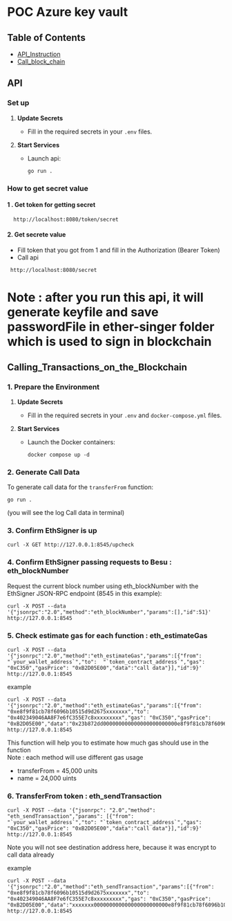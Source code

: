 # POC Azure key vault

## Table of Contents

- [API_Instruction](#API)
- [Call_block_chain](#Calling_Transactions_on_the_Blockchain)

## API

### Set up 

1. **Update Secrets**
   
   - Fill in the required secrets in your `.env`  files.

2. **Start Services**
   
   - Launch api:
     ```shell
     go run .
     ```
  
### How to get secret value

#### 1 . Get token for getting secret

```shell
  http://localhost:8080/token/secret
```
#### 2. Get secrete value

 - Fill token that you got from 1 and fill in the Authorization (Bearer Token)
 - Call api
```shell
 http://localhost:8080/secret
```  
Note : after you run this api, it will generate keyfile and save passwordFile in ether-singer folder
which is used to sign in blockchain
=====================================================================

## Calling_Transactions_on_the_Blockchain

### 1. Prepare the Environment

1. **Update Secrets**
   
   - Fill in the required secrets in your `.env` and `docker-compose.yml` files.

2. **Start Services**

   - Launch the Docker containers:
     ```shell
     docker compose up -d
     ```

### 2. Generate Call Data

To generate call data for the `transferFrom` function:
   ```shell
   go run .
```
(you will see the log Call data in terminal)

### 3. Confirm EthSigner is up

```shell
curl -X GET http://127.0.0.1:8545/upcheck
```

### 4. Confirm EthSigner passing requests to Besu : eth_blockNumber

Request the current block number using eth_blockNumber with the EthSigner JSON-RPC endpoint (8545 in this example):
```shell
curl -X POST --data '{"jsonrpc":"2.0","method":"eth_blockNumber","params":[],"id":51}' http://127.0.0.1:8545
```

### 5. Check estimate gas for each function : eth_estimateGas

```shell
curl -X POST --data '{"jsonrpc":"2.0","method":"eth_estimateGas","params":[{"from": "`your_wallet_address`","to":  "`token_contract_address`","gas": "0xC350","gasPrice": "0xB2D05E00","data":"call data"}],"id":9}' http://127.0.0.1:8545
```

example
```shell
curl -X POST --data '{"jsonrpc":"2.0","method":"eth_estimateGas","params":[{"from": "0xe8f9f81cb78f6096b10515d9d2675xxxxxxx","to": "0x402349046AA8F7e6fC355E7c8xxxxxxxxx","gas": "0xC350","gasPrice": "0xB2D05E00","data":"0x23b872dd000000000000000000000000e8f9f81cb78f6096b10515d9d26750ebfeaffd5d0000000000000000000000000e792a695b2aee2a49f654a219bdfc1c4381fbc20000000000000000000000000000000000000000000000008ac7230489e80000"}],"id":9}' http://127.0.0.1:8545
```

This function will help you to estimate how much gas should use in the function  
Note : each method will use different gas usage
 - transferFrom = 45,000 units
 - name  = 24,000 uints

### 6. TransferFrom token : eth_sendTransaction

```shell
curl -X POST --data '{"jsonrpc": "2.0","method": "eth_sendTransaction","params": [{"from": "`your_wallet_address`","to": "`token_contract_address`","gas": "0xC350","gasPrice": "0xB2D05E00","data":"call data"}],"id":9}' http://127.0.0.1:8545
```
Note you will not see destination address here, because it was encrypt to call data already

example
```shell
curl -X POST --data '{"jsonrpc":"2.0","method":"eth_sendTransaction","params":[{"from": "0xe8f9f81cb78f6096b10515d9d2675xxxxxxx","to": "0x402349046AA8F7e6fC355E7c8xxxxxxxxx","gas": "0xC350","gasPrice": "0xB2D05E00","data":"xxxxxxx000000000000000000000000e8f9f81cb78f6096b10515d9d26xxxxxx0000000000000000000000000e792a695b2aee2a49f654a219bdfc1c4381fbc2000000000000000000000000000000000000000000000000xxxxxxx"}],"id":9}' http://127.0.0.1:8545
```